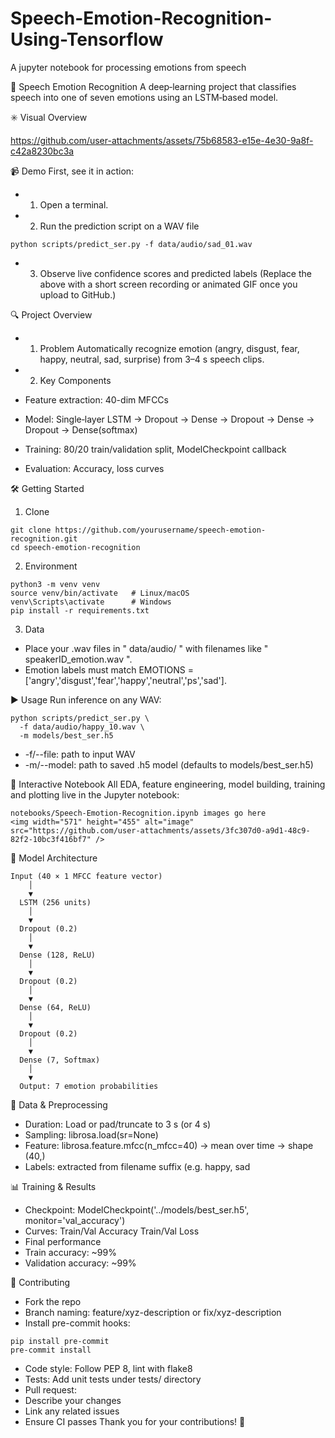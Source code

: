 # Speech-Emotion-Recognition-Using-Tensorflow
A jupyter notebook for processing emotions from speech

🔆 Speech Emotion Recognition
A deep‐learning project that classifies speech into one of seven emotions using an LSTM‐based model.

✳️ Visual Overview 


https://github.com/user-attachments/assets/75b68583-e15e-4e30-9a8f-c42a8230bc3a



📹 Demo
First, see it in action:
- 1. Open a terminal.
- 2. Run the prediction script on a WAV file
```
python scripts/predict_ser.py -f data/audio/sad_01.wav
```
- 3. Observe live confidence scores and predicted labels
(Replace the above with a short screen recording or animated GIF once you upload to GitHub.)

🔍 Project Overview

- 1. Problem
Automatically recognize emotion (angry, disgust, fear, happy, neutral, sad, surprise) from 3–4 s speech clips.

- 2. Key Components
- Feature extraction: 40-dim MFCCs
- Model: Single‐layer LSTM → Dropout → Dense → Dropout → Dense → Dropout → Dense(softmax)
- Training: 80/20 train/validation split, ModelCheckpoint callback
- Evaluation: Accuracy, loss curves

🛠️ Getting Started
1. Clone
```
git clone https://github.com/yourusername/speech-emotion-recognition.git
cd speech-emotion-recognition
```

2. Environment
```
python3 -m venv venv
source venv/bin/activate   # Linux/macOS
venv\Scripts\activate      # Windows
pip install -r requirements.txt
```

3. Data
- Place your .wav files in " data/audio/ " with filenames like " speakerID_emotion.wav ".
- Emotion labels must match EMOTIONS = ['angry','disgust','fear','happy','neutral','ps','sad'].

▶️ Usage
Run inference on any WAV:
```
python scripts/predict_ser.py \
  -f data/audio/happy_10.wav \
  -m models/best_ser.h5
```
- -f/--file: path to input WAV
- -m/--model: path to saved .h5 model (defaults to models/best_ser.h5)

📓 Interactive Notebook
All EDA, feature engineering, model building, training and plotting live in the Jupyter notebook:
```
notebooks/Speech-Emotion-Recognition.ipynb images go here
<img width="571" height="455" alt="image" src="https://github.com/user-attachments/assets/3fc307d0-a9d1-48c9-82f2-10bc3f416bf7" />

```

📐 Model Architecture
```
Input (40 × 1 MFCC feature vector)
    │
    ▼
  LSTM (256 units)
    │
    ▼
  Dropout (0.2)
    │
    ▼
  Dense (128, ReLU)
    │
    ▼
  Dropout (0.2)
    │
    ▼
  Dense (64, ReLU)
    │
    ▼
  Dropout (0.2)
    │
    ▼
  Dense (7, Softmax)
    │
    ▼
  Output: 7 emotion probabilities
```

💾 Data & Preprocessing
- Duration: Load or pad/truncate to 3 s (or 4 s)
- Sampling: librosa.load(sr=None)
- Feature: librosa.feature.mfcc(n_mfcc=40) → mean over time → shape (40,)
- Labels: extracted from filename suffix (e.g. happy, sad

📊 Training & Results
- Checkpoint: ModelCheckpoint('../models/best_ser.h5', monitor='val_accuracy')
- Curves:
Train/Val Accuracy
Train/Val Loss
- Final performance
- Train accuracy: ~99%
- Validation accuracy: ~99%

🤝 Contributing
- Fork the repo
- Branch naming: feature/xyz-description or fix/xyz-description
- Install pre-commit hooks:
```
pip install pre-commit
pre-commit install
```

- Code style: Follow PEP 8, lint with flake8
- Tests: Add unit tests under tests/ directory
- Pull request:
- Describe your changes
- Link any related issues
- Ensure CI passes
Thank you for your contributions! 🎉














































































































